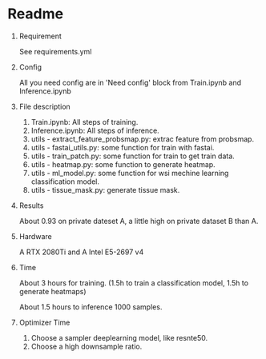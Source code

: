 # Readme

1. Requirement 

   See requirements.yml

2. Config

   All you need config are in 'Need config' block from Train.ipynb and Inference.ipynb

3. File description

   1. Train.ipynb: All steps of training.
   2. Inference.ipynb: All steps of inference.
   3. utils - extract_feature_probsmap.py: extrac feature from probsmap.
   4. utils - fastai_utils.py: some function for train with fastai.
   5. utils - train_patch.py: some function for train to get train data. 
   6. utils - heatmap.py: some function to generate heatmap.
   7. utils - ml_model.py: some function for wsi mechine learning classification model.
   8. utils - tissue_mask.py: generate tissue mask.

4. Results

   About 0.93 on private dateset A, a little high on private dataset B than A.

5. Hardware

   A RTX 2080Ti and A Intel E5-2697 v4

6. Time

   About 3 hours for training. (1.5h to train a classification model, 1.5h to generate heatmaps)

   About 1.5 hours to inference 1000 samples.

7. Optimizer Time

   1. Choose a sampler deeplearning model, like resnte50.
   2. Choose a high downsample ratio.